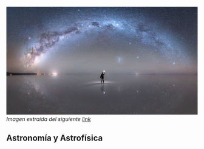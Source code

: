 ---
---

![](img/astronomy/galaxy.jpeg)
*Imagen extraída del siguiente [link](https://www.bbc.com/portuguese/internacional-50274440)*
## **Astronomía y Astrofísica**